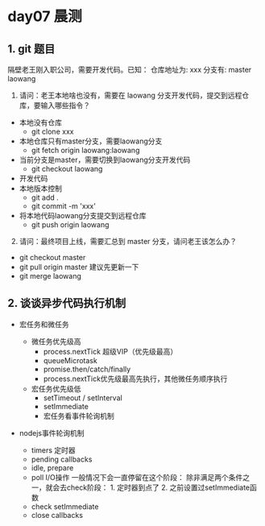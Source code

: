 # day07 晨测

## 1. git 题目

隔壁老王刚入职公司，需要开发代码。已知：
仓库地址为: xxx
分支有: master laowang

1. 请问：老王本地啥也没有，需要在 laowang 分支开发代码，提交到远程仓库，要输入哪些指令？
- 本地没有仓库
  - git clone xxx
- 本地仓库只有master分支，需要laowang分支
  - git fetch origin laowang:laowang
- 当前分支是master，需要切换到laowang分支开发代码
  - git checkout laowang
- 开发代码
- 本地版本控制
  - git add .
  - git commit -m 'xxx'
- 将本地代码laowang分支提交到远程仓库 
  - git push origin laowang

2. 请问：最终项目上线，需要汇总到 master 分支，请问老王该怎么办？
- git checkout master
- git pull origin master 建议先更新一下
- git merge laowang

## 2. 谈谈异步代码执行机制
- 宏任务和微任务
  - 微任务优先级高
    - process.nextTick 超级VIP（优先级最高）
    - queueMicrotask
    - promise.then/catch/finally
    - process.nextTick优先级最高先执行，其他微任务顺序执行
  - 宏任务优先级低
    - setTimeout / setInterval
    - setImmediate
    - 宏任务看事件轮询机制

- nodejs事件轮询机制
  - timers 定时器
  - pending callbacks
  - idle, prepare
  - poll I/O操作
    一般情况下会一直停留在这个阶段：
      除非满足两个条件之一，就会去check阶段：
        1. 定时器到点了
        2. 之前设置过setImmediate函数
  - check setImmediate
  - close callbacks
